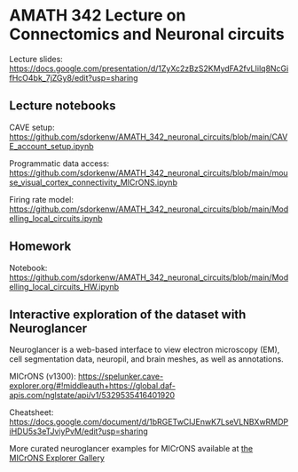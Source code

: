 # AMATH 342 Lecture on Connectomics and Neuronal circuits

Lecture slides: https://docs.google.com/presentation/d/1ZyXc2zBzS2KMydFA2fvLIilq8NcGifHcO4bk_7jZGy8/edit?usp=sharing


## Lecture notebooks 

CAVE setup: https://github.com/sdorkenw/AMATH_342_neuronal_circuits/blob/main/CAVE_account_setup.ipynb

Programmatic data access:
https://github.com/sdorkenw/AMATH_342_neuronal_circuits/blob/main/mouse_visual_cortex_connectivity_MICrONS.ipynb

Firing rate model: 
https://github.com/sdorkenw/AMATH_342_neuronal_circuits/blob/main/Modelling_local_circuits.ipynb

## Homework

Notebook: https://github.com/sdorkenw/AMATH_342_neuronal_circuits/blob/main/Modelling_local_circuits_HW.ipynb


## Interactive exploration of the dataset with Neuroglancer

Neuroglancer is a web-based interface to view electron microscopy (EM), cell segmentation data, neuropil, and brain meshes, as well as annotations.

MICrONS (v1300): https://spelunker.cave-explorer.org/#!middleauth+https://global.daf-apis.com/nglstate/api/v1/5329535416401920 

Cheatsheet: https://docs.google.com/document/d/1bRGETwCIJEnwK7LseVLNBXwRMDPiHDU5s3eTJviyPvM/edit?usp=sharing

More curated neuroglancer examples for MICrONS available at [the MICrONS Explorer Gallery](https://www.microns-explorer.org/gallery-mm3)
